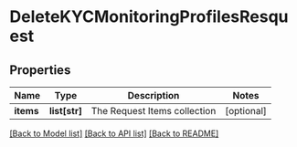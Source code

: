 # DeleteKYCMonitoringProfilesResquest

## Properties
Name | Type | Description | Notes
------------ | ------------- | ------------- | -------------
**items** | **list[str]** | The Request Items collection | [optional] 

[[Back to Model list]](../README.md#documentation-for-models) [[Back to API list]](../README.md#documentation-for-api-endpoints) [[Back to README]](../README.md)

